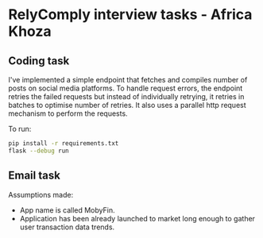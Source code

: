 # **RelyComply interview tasks - Africa Khoza**

## Coding task

I've implemented a simple endpoint that fetches and compiles number of posts on social media platforms. To handle request errors, the endpoint retries the failed requests but instead of individually retrying, it retries in batches to optimise number of retries. It also uses a parallel http request mechanism to perform the requests. 

To run: 

```bash
pip install -r requirements.txt
flask --debug run
```



## Email task

Assumptions made: 

* App name is called MobyFin.
* Application has been already launched to market long enough to gather user transaction data trends. 
